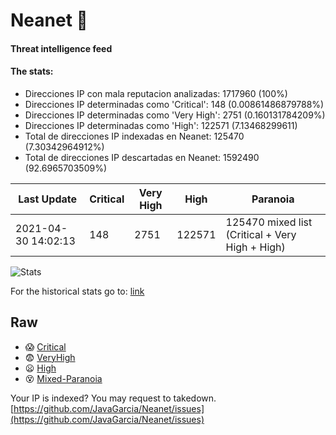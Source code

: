 # Neanet :hocho:
#### Threat intelligence feed
#### The stats:

- Direcciones IP con mala reputacion analizadas: 1717960 (100%)
- Direcciones IP determinadas como 'Critical':  148 (0.00861486879788%)
- Direcciones IP determinadas como 'Very High':  2751 (0.160131784209%)
- Direcciones IP determinadas como 'High':  122571 (7.13468299611)
- Total de direcciones IP indexadas en Neanet:  125470 (7.30342964912%)
- Total de direcciones IP descartadas en Neanet:  1592490 (92.6965703509%)

| Last Update | Critical | Very High | High | Paranoia |
| --- | --- | --- | --- | --- |
| 2021-04-30 14:02:13 | 148 | 2751 | 122571 | 125470 mixed list (Critical + Very High + High)|

![Stats](https://docs.google.com/spreadsheets/d/e/2PACX-1vSnaNMIXVabIpDJjufMlzH7poXnshF3mgd8Is1g9ytUEzVsP5my4Trn8f-xkoLLQ38xpL3HtmUexLo6/pubchart?oid=501124687&format=image)

For the historical stats go to: [link](/stats.csv)
## Raw
- :scream: [Critical](https://raw.githubusercontent.com/JavaGarcia/Neanet/master/blacklists/neanet_critical.txt)
- :fearful: [VeryHigh](https://raw.githubusercontent.com/JavaGarcia/Neanet/master/blacklists/neanet_veryHigh.txtt)
- :frowning: [High](https://raw.githubusercontent.com/JavaGarcia/Neanet/master/blacklists/neanet_high.txt)
- :dizzy_face: [Mixed-Paranoia](https://raw.githubusercontent.com/JavaGarcia/Neanet/master/blacklists/neanet_all.txt)


Your IP is indexed? You may request to takedown. [https://github.com/JavaGarcia/Neanet/issues](https://github.com/JavaGarcia/Neanet/issues)












































































































































































































































































































































































































































































































































































































































































































































































































































































































































































































































































































































































































































































































































































































































































































































































































































































































































































































































































































































































































































































































































































































































































































































































































































































































































































































































































































































































































































































































































































































































































































































































































































































































































































































































































































































































































































































































































































































































































































































































































































































































































































































































































































































































































































































































































































































































































































































































































































































































































































































































































































































































































































































































































































































































































































































































































































































































































































































































































































































































































































































































































































































